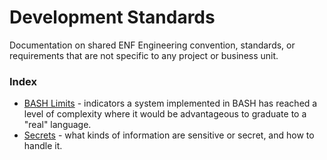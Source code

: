 # Development Standards
Documentation on shared ENF Engineering convention, standards, or requirements that are not specific to any project or business unit.

### Index
- [BASH Limits](./bash-limits.md) - indicators a system implemented in BASH has reached a level of complexity where it would be advantageous to graduate to a "real" language.
- [Secrets](./secrets.md) - what kinds of information are sensitive or secret, and how to handle it.

